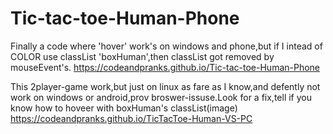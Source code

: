 # Tic-tac-toe-Human-Phone
Finally a code where 'hover' work's on windows and phone,but if I intead of COLOR use classList 'boxHuman',then classList got removed by mouseEvent's.
 https://codeandpranks.github.io/Tic-tac-toe-Human-Phone
 
This 2player-game work,but just on linux as fare as I know,and defently not work on windows or android,prov broswer-issuse.Look for a fix,tell if you know how to hoveer with boxHuman's classList(image)
 https://codeandpranks.github.io/TicTacToe-Human-VS-PC

